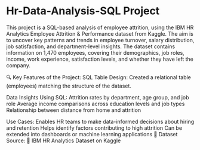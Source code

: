 # Hr-Data-Analysis-SQL Project

This project is a SQL-based analysis of employee attrition, using the IBM HR Analytics Employee Attrition & Performance dataset from Kaggle. The aim is to uncover key patterns and trends in employee turnover, salary distribution, job satisfaction, and department-level insights.
The dataset contains information on 1,470 employees, covering their demographics, job roles, income, work experience, satisfaction levels, and whether they have left the company.

🔍 Key Features of the Project:
SQL Table Design: Created a relational table (employees) matching the structure of the dataset.

Data Insights Using SQL:
Attrition rates by department, age group, and job role
Average income comparisons across education levels and job types
Relationship between distance from home and attrition

Use Cases:
Enables HR teams to make data-informed decisions about hiring and retention
Helps identify factors contributing to high attrition
Can be extended into dashboards or machine learning applications
📂 Dataset Source:
🔗 IBM HR Analytics Dataset on Kaggle

